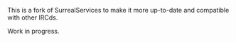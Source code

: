 This is a fork of SurrealServices to make it more up-to-date and compatible
with other IRCds.

Work in progress.
